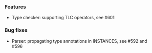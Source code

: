<!-- NOTE:
     Release notes for unreleased changes go here, following this format:

        ### Features

         * Change description, see #123

        ### Bug fixes

         * Some bug fix, see #124

     DO NOT LEAVE A BLANK LINE BELOW THIS PREAMBLE -->
### Features
* Type checker: supporting TLC operators, see #601

### Bug fixes

* Parser: propagating type annotations in INSTANCES, see #592 and #596

